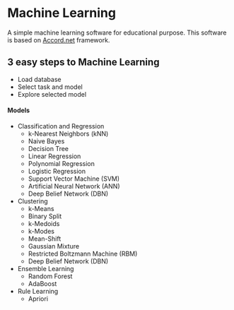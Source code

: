 ﻿# Machine Learning
A simple machine learning software for educational purpose. This software is based on [Accord.net](https://http://accord-framework.net/) framework.
## 3 easy steps to Machine Learning
- Load database
- Select task and model
- Explore selected model

#### Models
- Classification and Regression
  - k-Nearest Neighbors (kNN)
  - Naive Bayes
  - Decision Tree
  - Linear Regression
  - Polynomial Regression
  - Logistic Regression
  - Support Vector Machine (SVM)
  - Artificial Neural Network (ANN)
  - Deep Belief Network (DBN)
- Clustering
  - k-Means
  - Binary Split
  - k-Medoids
  - k-Modes
  - Mean-Shift
  - Gaussian Mixture
  - Restricted Boltzmann Machine (RBM)
  - Deep Belief Network (DBN)
- Ensemble Learning
  - Random Forest
  - AdaBoost
- Rule Learning
  - Apriori